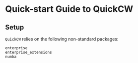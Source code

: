# Quick-start Guide to QuickCW

## Setup
`QuickCW` relies on the following non-standard packages:
```
enterprise
enterprise_extensions
numba
```
